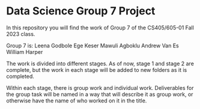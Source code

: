 # Data Science Group 7 Project

In this repository you will find the work of Group 7 of the CS405/605-01 Fall 2023 class.

Group 7 is:
Leena Godbole
Ege Keser
Mawuli Agboklu
Andrew Van Es
William Harper

The work is divided into different stages. As of now, stage 1 and stage 2 are complete, but the work in each stage will be added to new folders as it is completed. 


Within each stage, there is group work and individual work. Deliverables for the group task will be named in a way that will describe it as group work, or otherwise have the name of who worked on it in the title.
